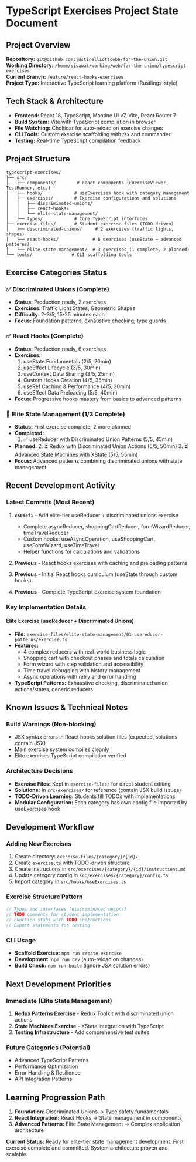 # TypeScript Exercises Project State Document

## Project Overview
**Repository:** `git@github.com:justinelliottcobb/for-the-union.git`  
**Working Directory:** `/home/sisawat/working/web/for-the-union/typescript-exercises`  
**Current Branch:** `feature/react-hooks-exercises`  
**Project Type:** Interactive TypeScript learning platform (Rustlings-style)

## Tech Stack & Architecture
- **Frontend:** React 18, TypeScript, Mantine UI v7, Vite, React Router 7
- **Build System:** Vite with TypeScript compilation in browser
- **File Watching:** Chokidar for auto-reload on exercise changes
- **CLI Tools:** Custom exercise scaffolding with tsx and commander
- **Testing:** Real-time TypeScript compilation feedback

## Project Structure
```
typescript-exercises/
├── src/
│   ├── components/        # React components (ExerciseViewer, TestRunner, etc.)
│   ├── hooks/            # useExercises hook with category management
│   ├── exercises/        # Exercise configurations and solutions
│   │   ├── discriminated-unions/
│   │   ├── react-hooks/
│   │   └── elite-state-management/
│   └── types/            # Core TypeScript interfaces
├── exercise-files/       # Student exercise files (TODO-driven)
│   ├── discriminated-unions/     # 2 exercises (traffic lights, shapes)
│   ├── react-hooks/             # 6 exercises (useState → advanced patterns)
│   └── elite-state-management/  # 3 exercises (1 complete, 2 planned)
└── tools/               # CLI scaffolding tools
```

## Exercise Categories Status

### ✅ Discriminated Unions (Complete)
- **Status:** Production ready, 2 exercises
- **Exercises:** Traffic Light States, Geometric Shapes
- **Difficulty:** 2-3/5, 15-25 minutes each
- **Focus:** Foundation patterns, exhaustive checking, type guards

### ✅ React Hooks (Complete)
- **Status:** Production ready, 6 exercises
- **Exercises:** 
  1. useState Fundamentals (2/5, 20min)
  2. useEffect Lifecycle (3/5, 30min) 
  3. useContext Data Sharing (3/5, 25min)
  4. Custom Hooks Creation (4/5, 35min)
  5. useRef Caching & Performance (4/5, 30min)
  6. useEffect Data Preloading (5/5, 40min)
- **Focus:** Progressive hooks mastery from basics to advanced patterns

### 🚧 Elite State Management (1/3 Complete)
- **Status:** First exercise complete, 2 more planned
- **Completed:**
  1. ✅ useReducer with Discriminated Union Patterns (5/5, 45min)
- **Planned:**
  2. ⏳ Redux with Discriminated Union Actions (5/5, 50min)
  3. ⏳ Advanced State Machines with XState (5/5, 55min)
- **Focus:** Advanced patterns combining discriminated unions with state management

## Recent Development Activity

### Latest Commits (Most Recent)
1. **`c50def1`** - Add elite-tier useReducer + discriminated unions exercise
   - Complete asyncReducer, shoppingCartReducer, formWizardReducer, timeTravelReducer
   - Custom hooks: useAsyncOperation, useShoppingCart, useFormWizard, useTimeTravel
   - Helper functions for calculations and validations

2. **Previous** - React hooks exercises with caching and preloading patterns
3. **Previous** - Initial React hooks curriculum (useState through custom hooks)
4. **Previous** - Complete TypeScript exercise system foundation

### Key Implementation Details

#### Elite Exercise (useReducer + Discriminated Unions)
- **File:** `exercise-files/elite-state-management/01-usereducer-patterns/exercise.ts`
- **Features:**
  - 4 complex reducers with real-world business logic
  - Shopping cart with checkout phases and totals calculation
  - Form wizard with step validation and accessibility
  - Time travel debugging with history management
  - Async operations with retry and error handling
- **TypeScript Patterns:** Exhaustive checking, discriminated union actions/states, generic reducers

## Known Issues & Technical Notes

### Build Warnings (Non-blocking)
- JSX syntax errors in React hooks solution files (expected, solutions contain JSX)
- Main exercise system compiles cleanly
- Elite exercises TypeScript compilation verified

### Architecture Decisions
- **Exercise Files:** Kept in `exercise-files/` for direct student editing
- **Solutions:** In `src/exercises/` for reference (contain JSX build issues)
- **TODO-Driven Learning:** Students fill TODOs with implementations
- **Modular Configuration:** Each category has own config file imported by useExercises hook

## Development Workflow

### Adding New Exercises
1. Create directory: `exercise-files/{category}/{id}/`
2. Create `exercise.ts` with TODO-driven structure
3. Create instructions in `src/exercises/{category}/{id}/instructions.md`
4. Update category config in `src/exercises/{category}/config.ts`
5. Import category in `src/hooks/useExercises.ts`

### Exercise Structure Pattern
```typescript
// Types and interfaces (discriminated unions)
// TODO comments for student implementation
// Function stubs with TODO instructions
// Export statements for testing
```

### CLI Usage
- **Scaffold Exercise:** `npm run create-exercise`
- **Development:** `npm run dev` (auto-reload on changes)
- **Build Check:** `npm run build` (ignore JSX solution errors)

## Next Development Priorities

### Immediate (Elite State Management)
1. **Redux Patterns Exercise** - Redux Toolkit with discriminated union actions
2. **State Machines Exercise** - XState integration with TypeScript
3. **Testing Infrastructure** - Add comprehensive test suites

### Future Categories (Potential)
- Advanced TypeScript Patterns
- Performance Optimization
- Error Handling & Resilience
- API Integration Patterns

## Learning Progression Path
1. **Foundation:** Discriminated Unions → Type safety fundamentals
2. **React Integration:** React Hooks → State management in components  
3. **Advanced Patterns:** Elite State Management → Complex application architecture

**Current Status:** Ready for elite-tier state management development. First exercise complete and committed. System architecture proven and scalable.
